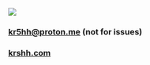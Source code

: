 <a href="https://www.buymeacoffee.com/krshh"><img src="https://img.buymeacoffee.com/button-api/?text=Buy me a coffee&emoji=❤️&slug=krshh&button_colour=FFDD00&font_colour=000000&font_family=Cookie&outline_colour=000000&coffee_colour=ffffff" /></a>
### kr5hh@proton.me (not for issues)
### [krshh.com](https://krshh.com)


